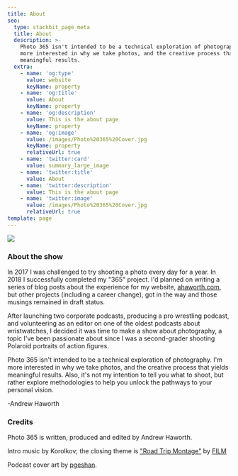 ```yaml
---
title: About
seo:
  type: stackbit_page_meta
  title: About
  description: >-
    Photo 365 isn't intended to be a technical exploration of photography. I'm
    more interested in why we take photos, and the creative process that yields
    meaningful results.
  extra:
    - name: 'og:type'
      value: website
      keyName: property
    - name: 'og:title'
      value: About
      keyName: property
    - name: 'og:description'
      value: This is the about page
      keyName: property
    - name: 'og:image'
      value: /images/Photo%20365%20Cover.jpg
      keyName: property
      relativeUrl: true
    - name: 'twitter:card'
      value: summary_large_image
    - name: 'twitter:title'
      value: About
    - name: 'twitter:description'
      value: This is the about page
    - name: 'twitter:image'
      value: /images/Photo%20365%20Cover.jpg
      relativeUrl: true
template: page
---
```

![](/images/Photo%20365%20Cover.jpg)

### About the show

In 2017 I was challenged to try shooting a photo every day for a year. In 2018 I successfully completed my "365" project. I'd planned on writing a series of blog posts about the experience for my website, [ahaworth.com](http://ahaworth.com), but other projects (including a career change), got in the way and those musings remained in draft status.

After launching two corporate podcasts, producing a pro wrestling podcast, and volunteering as an editor on one of the oldest podcasts about wristwatches,  I decided it was time to make a show about photography, a topic I've been passionate about since I was a second-grader shooting Polaroid portraits of action figures.

Photo 365 isn't intended to be a technical exploration of photography. I'm more interested in why we take photos, and the creative process that yields meaningful results. Also, it's not my intention to tell you what to shoot, but rather explore methodologies to help you unlock the pathways to your personal vision.

\-Andrew Haworth

### Credits

Photo 365 is written, produced and edited by Andrew Haworth.

Intro music by Korolkov; the closing theme is ["Road Trip Montage"](https://soundcloud.com/user-838021389/road-trip-montage) by [FILM](https://filmsc.bandcamp.com/)

Podcast cover art by [pgeshan](https://www.fiverr.com/pgeshan).
